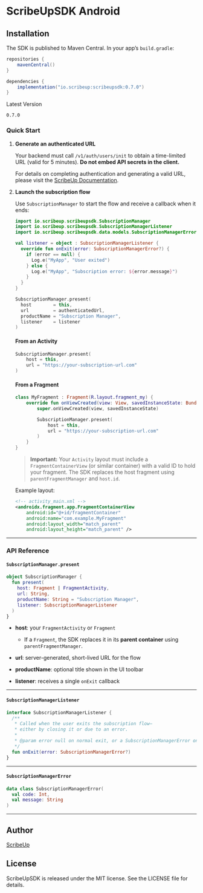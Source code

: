 # ScribeUpSDK Android

## Installation

The SDK is published to Maven Central. In your app’s `build.gradle`:

```gradle
repositories {
    mavenCentral()
}

dependencies {
    implementation("io.scribeup:scribeupsdk:0.7.0")
}
```

Latest Version
```
0.7.0
```

### Quick Start

1. **Generate an authenticated URL**

   Your backend must call `/v1/auth/users/init` to obtain a time-limited URL (valid for 5 minutes).
   **Do not embed API secrets in the client.**

   For details on completing authentication and generating a valid URL, please visit the [ScribeUp Documentation](https://docs.scribeup.io).

2. **Launch the subscription flow**

   Use `SubscriptionManager` to start the flow and receive a callback when it ends:

   ```kotlin
   import io.scribeup.scribeupsdk.SubscriptionManager
   import io.scribeup.scribeupsdk.SubscriptionManagerListener
   import io.scribeup.scribeupsdk.data.models.SubscriptionManagerError

   val listener = object : SubscriptionManagerListener {
     override fun onExit(error: SubscriptionManagerError?) {
       if (error == null) {
         Log.e("MyApp", "User exited")
       } else {
         Log.e("MyApp", "Subscription error: ${error.message}")
       }
     }
   }

   SubscriptionManager.present(
     host        = this,
     url         = authenticatedUrl,
     productName = "Subscription Manager",
     listener    = listener
   )
   ```

   #### From an Activity

   ```kotlin
   SubscriptionManager.present(
       host = this,
       url = "https://your-subscription-url.com"
   )
   ```

   #### From a Fragment

   ```kotlin
   class MyFragment : Fragment(R.layout.fragment_my) {
       override fun onViewCreated(view: View, savedInstanceState: Bundle?) {
           super.onViewCreated(view, savedInstanceState)

           SubscriptionManager.present(
               host = this,
               url = "https://your-subscription-url.com"
           )
       }
   }
   ```

   > **Important:** Your `Activity` layout must include a `FragmentContainerView` (or similar container) with a valid ID to hold your fragment. The SDK replaces the host fragment using `parentFragmentManager` and `host.id`.

   Example layout:

   ```xml
   <!-- activity_main.xml -->
   <androidx.fragment.app.FragmentContainerView
       android:id="@+id/fragmentContainer"
       android:name="com.example.MyFragment"
       android:layout_width="match_parent"
       android:layout_height="match_parent" />
   ```

---
### API Reference

#### `SubscriptionManager.present`

```kotlin
object SubscriptionManager {
  fun present(
    host: Fragment | FragmentActivity,
    url: String,
    productName: String = "Subscription Manager",
    listener: SubscriptionManagerListener
  )
}
```

* **host**: your `FragmentActivity` or `Fragment`

  * If a `Fragment`, the SDK replaces it in its **parent container** using `parentFragmentManager`.
* **url**: server-generated, short-lived URL for the flow
* **productName**: optional title shown in the UI toolbar
* **listener**: receives a single `onExit` callback

---

#### `SubscriptionManagerListener`

```kotlin
interface SubscriptionManagerListener {
  /**
   * Called when the user exits the subscription flow—
   * either by closing it or due to an error.
   *
   * @param error null on normal exit, or a SubscriptionManagerError on failure
   */
  fun onExit(error: SubscriptionManagerError?)
}
```

---
#### `SubscriptionManagerError`

```kotlin
data class SubscriptionManagerError(
  val code: Int,
  val message: String
)
```

---
## Author

[ScribeUp](https://scribeup.io)

## License
ScribeUpSDK is released under the MIT license. See the LICENSE file for details.
